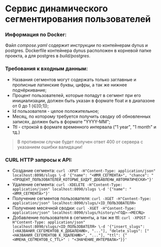 # Сервис динамического сегментирования пользователей
### Информация по Docker:
Файл *compose.yaml* содержит инструкции по контейнерам dynus и postgres. Dockerfile контейнера dynus расположен в корневой папке проекта, а для postgres в *build/postgres*.   

### Требования к входным данным:
- Названия сегментов могут содержать только заглавные и прописные латинские буквы, цифры, а так же нижнее подчёркивание;
- Процент пользователей, которые попадут в сегмент при его инициализации, должен быть указан в формате float и в диапазоне от 0 до 1 (∈[0;1]);
- Id пользователя - целое положительное;
- Месяц, по которому требуется получить сводку об обновленных записях, должен быть в формате "YYYY-MM";
- Ttl - строкой в формате временного интервала ("1 year", "1 month" и тд.)
> В противном случае будет получен ответ 400 от сервера с указанием ошибки валидации!

### CURL HTTP запросы к API:
- Создание сегмента:
`curl -XPUT -H"Content-Type: application/json" localhost:8090/slugs \-d '{"name": "<ИМЯ_СЕГМЕНТА>", "chance": "<ПРОЦЕНТ_ПОЛЬЗОВАТЕЛЕЙ_КОТОРЫЕ_БУДУТ_ДОБАВЛЕНЫ_АВТОМАТИЧЕСКИ>"}'`
- Удаление сегмента:
`curl -XDELETE -H"Content-Type: application/json" localhost:8090/slugs \-d '{"name": "<ИМЯ_СЕГМЕНТА>"}'`
- Получение сегментов пользователя:
`curl -XGET -H"Content-Type: application/json" localhost:8090/slugs/<ID_ПОЛЬЗОВАТЕЛЯ>`
- Получение месячной сводки:
`curl -XGET -H"Content-Type: application/json" localhost:8090/slugs/history/<ГОД>-<МЕСЯЦ>`
- Добавление пользователя в сегменты, а так же ttl:
`curl -XPOST -H"Content-Type: application/json" localhost:8090/slugs/<ID_ПОЛЬЗОВАТЕЛЯ> \-d '{"insert_slugs": [<НАЗВАНИЯ_СЕГЕМЕНТОВ_К_ДОБАЛЕНИЮ>, "..."], "delete_slugs": ["<НАЗВАНИЯ_СЕГЕМЕНТОВ_К_УДАЛЕНИЮ>", "..."], "ttl": {"<ИМЕНА_СЕГМЕНТОВ_С_TTL>" : "<ЗНАЧЕНИЕ_ИНТЕРВАЛА>"}}'`
